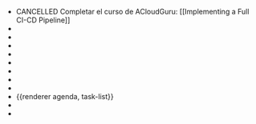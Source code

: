 - CANCELLED Completar el curso de ACloudGuru: [[Implementing a Full CI-CD Pipeline]]
-
-
-
-
-
-
-
-
- {{renderer agenda, task-list}}
-
-